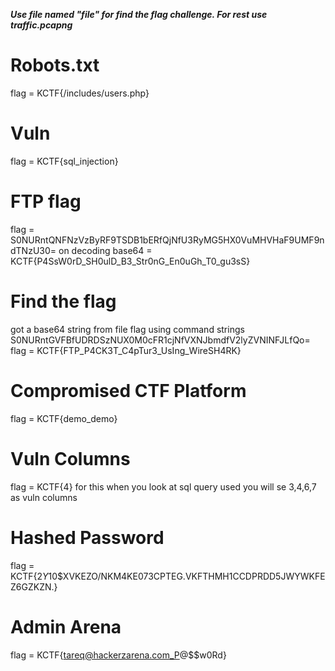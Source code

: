 ***Use file named "file" for find the flag challenge.
For rest use traffic.pcapng***

# Robots.txt

flag = KCTF{/includes/users.php}

# Vuln
flag = KCTF{sql_injection}

# FTP flag
flag = S0NURntQNFNzVzByRF9TSDB1bERfQjNfU3RyMG5HX0VuMHVHaF9UMF9ndTNzU30=
on decoding base64 = KCTF{P4SsW0rD_SH0ulD_B3_Str0nG_En0uGh_T0_gu3sS}

# Find the flag
got a base64 string from file flag using command strings
S0NURntGVFBfUDRDSzNUX0M0cFR1cjNfVXNJbmdfV2lyZVNINFJLfQo=
flag = KCTF{FTP_P4CK3T_C4pTur3_UsIng_WireSH4RK}

# Compromised CTF Platform
flag = KCTF{demo_demo}

# Vuln Columns
flag = KCTF{4} 
for this when you look at sql query used you will se 3,4,6,7 as vuln columns

# Hashed Password
flag = KCTF{$2Y$10$XVKEZO/NKM4KE073CPTEG.VKFTHMH1CCDPRDD5JWYWKFEZ6GZKZN.}

# Admin Arena
flag = KCTF{tareq@hackerzarena.com_P@$$w0Rd}

